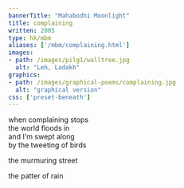 ```yaml
---
bannerTitle: "Mahabodhi Moonlight" 
title: complaining
written: 2005
type: hk/mbm
aliases: ['/mbm/complaining.html']
images:
- path: /images/pilg1/walltree.jpg
  alt: "Leh, Ladakh"
graphics:
- path: /images/graphical-poems/complaining.jpg
  alt: "graphical version"
css: ['preset-beneath']
---
```


when complaining stops  
the world floods in  
and I'm swept along  
by the tweeting of birds  
 
the murmuring street
 
the patter of rain

